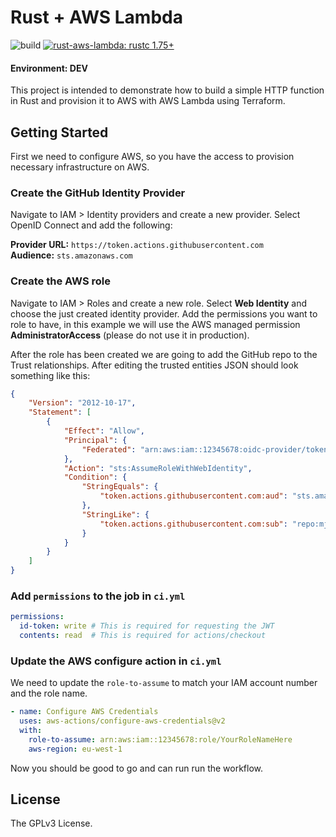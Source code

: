 # Rust + AWS Lambda <!-- omit in toc -->

![build](https://img.shields.io/github/actions/workflow/status/mjovanc/rust-aws-lambda/ci.yml?branch=master)
[![rust-aws-lambda: rustc 1.75+](https://img.shields.io/badge/compiler-rustc_1.75+-lightgray.svg)](https://blog.rust-lang.org/2023/11/16/Rust-1.74.0.html)

#### **Environment: DEV**

This project is intended to demonstrate how to build a simple HTTP function in Rust and provision it to AWS with AWS Lambda using Terraform.

## Getting Started

First we need to configure AWS, so you have the access to provision necessary infrastructure on AWS.

### Create the GitHub Identity Provider

Navigate to IAM > Identity providers and create a new provider. Select OpenID Connect and add the following:

**Provider URL:** `https://token.actions.githubusercontent.com` \
**Audience:** `sts.amazonaws.com`

### Create the AWS role

Navigate to IAM > Roles and create a new role. Select **Web Identity** and choose the just created identity provider. Add the permissions you want to role to have, in this example we will use the AWS managed permission **AdministratorAccess** (please do not use it in production).

After the role has been created we are going to add the GitHub repo to the Trust relationships. After editing the trusted entities JSON should look something like this:

```json
{
    "Version": "2012-10-17",
    "Statement": [
        {
            "Effect": "Allow",
            "Principal": {
                "Federated": "arn:aws:iam::12345678:oidc-provider/token.actions.githubusercontent.com"
            },
            "Action": "sts:AssumeRoleWithWebIdentity",
            "Condition": {
                "StringEquals": {
                    "token.actions.githubusercontent.com:aud": "sts.amazonaws.com"
                },
                "StringLike": {
                    "token.actions.githubusercontent.com:sub": "repo:mjovanc/rust-aws-lambda:*"
                }
            }
        }
    ]
}
```

### Add `permissions` to the job in `ci.yml`

```yaml
permissions:
  id-token: write # This is required for requesting the JWT
  contents: read  # This is required for actions/checkout
```

### Update the AWS configure action in `ci.yml`

We need to update the `role-to-assume` to match your IAM account number and the role name.

```yaml
- name: Configure AWS Credentials
  uses: aws-actions/configure-aws-credentials@v2
  with:
    role-to-assume: arn:aws:iam::12345678:role/YourRoleNameHere
    aws-region: eu-west-1
```

Now you should be good to go and can run run the workflow.

## License

The GPLv3 License.